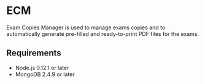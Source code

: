 # ECM
Exam Copies Manager is used to manage exams copies and to automatically generate pre-filled and ready-to-print PDF files for the exams.

## Requirements

- Node.js 0.12.1 or later
- MongoDB 2.4.9 or later